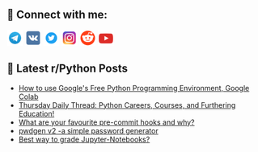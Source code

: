 ## 🔎 Connect with me:
[<img src="https://github.com/bullbesh/bullbesh/blob/main/images/Telegram.png" width="32" height="32" />](https://t.me/bullbesh)
[<img src="https://github.com/bullbesh/bullbesh/blob/main/images/VK.png" width="32" height="32" />](https://vk.com/bullbesh)
[<img src="https://github.com/bullbesh/bullbesh/blob/main/images/Twitter.png" width="32" height="32" />](https://twitter.com/bullbesh1)
[<img src="https://github.com/bullbesh/bullbesh/blob/main/images/Instagram.png" width="32" height="32" />](https://www.instagram.com/bullbesh)
[<img src="https://github.com/bullbesh/bullbesh/blob/main/images/Reddit.png" width="32" height="32" />](https://www.reddit.com/user/bullbesh)
[<img src="https://github.com/bullbesh/bullbesh/blob/main/images/YouTube.png" width="32" height="32" />](https://www.youtube.com/channel/UCtfjRs6uzgq5mfm8S06WTcg)

## 📕 Latest r/Python Posts
<!-- BLOG-POST-LIST:START -->
- [How to use Google&#39;s Free Python Programming Environment, Google Colab](https://www.reddit.com/r/Python/comments/1ccjn7f/how_to_use_googles_free_python_programming/)
- [Thursday Daily Thread: Python Careers, Courses, and Furthering Education!](https://www.reddit.com/r/Python/comments/1ccdo2r/thursday_daily_thread_python_careers_courses_and/)
- [What are your favourite pre-commit hooks and why?](https://www.reddit.com/r/Python/comments/1cc9wtr/what_are_your_favourite_precommit_hooks_and_why/)
- [pwdgen v2 -a simple password generator](https://www.reddit.com/r/Python/comments/1cc300n/pwdgen_v2_a_simple_password_generator/)
- [Best way to grade Jupyter-Notebooks?](https://www.reddit.com/r/Python/comments/1cbxubs/best_way_to_grade_jupyternotebooks/)
<!-- BLOG-POST-LIST:END -->
